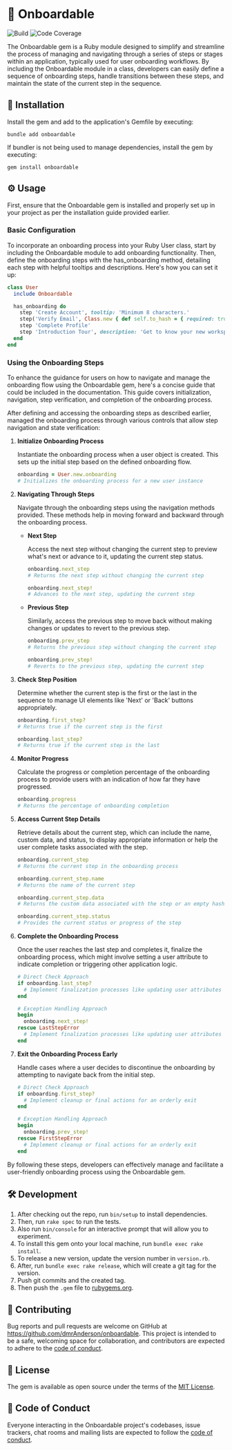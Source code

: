 # 🚀 Onboardable

![Build](https://img.shields.io/github/actions/workflow/status/dmrAnderson/onboardable/ci.yml)
![Code Coverage](https://img.shields.io/coverallsCoverage/github/dmrAnderson/onboardable)

The Onboardable gem is a Ruby module designed to simplify and streamline the
process of managing and navigating through a series of steps or stages within
an application, typically used for user onboarding workflows. By including
the Onboardable module in a class, developers can easily define a sequence
of onboarding steps, handle transitions between these steps, and maintain
the state of the current step in the sequence.

## 🔌 Installation

Install the gem and add to the application's Gemfile by executing:

```shell
bundle add onboardable
```

If bundler is not being used to manage dependencies, install the gem by executing:

```shell
gem install onboardable
```

## ⚙️ Usage

First, ensure that the Onboardable gem is installed and properly set up in your
project as per the installation guide provided earlier.

### Basic Configuration

   To incorporate an onboarding process into your Ruby User class, start by
   including the Onboardable module to add onboarding functionality. Then,
   define the onboarding steps with the has_onboarding method, detailing each
   step with helpful tooltips and descriptions. Here's how you can set it up:

   ```ruby
   class User
     include Onboardable

     has_onboarding do
       step 'Create Account', tooltip: 'Minimum 8 characters.'
       step('Verify Email', Class.new { def self.to_hash = { required: true } })
       step 'Complete Profile'
       step 'Introduction Tour', description: 'Get to know your new workspace!'
     end
   end
   ```

### Using the Onboarding Steps

To enhance the guidance for users on how to navigate and manage the
onboarding flow using the Onboardable gem, here's a concise guide that
could be included in the documentation. This guide covers initialization,
navigation, step verification, and completion of the onboarding process.

After defining and accessing the onboarding steps as described
earlier, managed the onboarding process through various controls
that allow step navigation and state verification:

1. **Initialize Onboarding Process**

   Instantiate the onboarding process when a user object is created.
   This sets up the initial step based on the defined onboarding flow.

   ```ruby
   onboarding = User.new.onboarding
   # Initializes the onboarding process for a new user instance
   ```

1. **Navigating Through Steps**

   Navigate through the onboarding steps using the navigation methods provided.
   These methods help in moving forward and backward through the onboarding process.

   - **Next Step**

      Access the next step without changing the current step to preview
      what's next or advance to it, updating the current step status.

      ```ruby
      onboarding.next_step
      # Returns the next step without changing the current step

      onboarding.next_step!
      # Advances to the next step, updating the current step
      ```

   - **Previous Step**

     Similarly, access the previous step to move back without
     making changes or updates to revert to the previous step.

     ```ruby
     onboarding.prev_step
     # Returns the previous step without changing the current step

     onboarding.prev_step!
     # Reverts to the previous step, updating the current step
     ```

1. **Check Step Position**

   Determine whether the current step is the first or the last in the sequence
   to manage UI elements like 'Next' or 'Back' buttons appropriately.

   ```ruby
   onboarding.first_step?
   # Returns true if the current step is the first

   onboarding.last_step?
   # Returns true if the current step is the last
   ```

1. **Monitor Progress**

   Calculate the progress or completion percentage of the onboarding process
   to provide users with an indication of how far they have progressed.

   ```ruby
   onboarding.progress
   # Returns the percentage of onboarding completion
   ```

1. **Access Current Step Details**

   Retrieve details about the current step, which can include the name,
   custom data, and status, to display appropriate information or help
   the user complete tasks associated with the step.

   ```ruby
   onboarding.current_step
   # Returns the current step in the onboarding process

   onboarding.current_step.name
   # Returns the name of the current step

   onboarding.current_step.data
   # Returns the custom data associated with the step or an empty hash if not specified

   onboarding.current_step.status
   # Provides the current status or progress of the step
   ```

1. **Complete the Onboarding Process**

   Once the user reaches the last step and completes it, finalize the
   onboarding process, which might involve setting a user attribute to
   indicate completion or triggering other application logic.

   ```ruby
   # Direct Check Approach
   if onboarding.last_step?
     # Implement finalization processes like updating user attributes
   end

   # Exception Handling Approach
   begin
     onboarding.next_step!
   rescue LastStepError
     # Implement finalization processes like updating user attributes
   end
   ```

1. **Exit the Onboarding Process Early**

   Handle cases where a user decides to discontinue the onboarding
   by attempting to navigate back from the initial step.

   ```ruby
   # Direct Check Approach
   if onboarding.first_step?
     # Implement cleanup or final actions for an orderly exit
   end

   # Exception Handling Approach
   begin
     onboarding.prev_step!
   rescue FirstStepError
     # Implement cleanup or final actions for an orderly exit
   end
   ```

By following these steps, developers can effectively manage and facilitate a
user-friendly onboarding process using the Onboardable gem.

## 🛠 Development

1. After checking out the repo, run `bin/setup` to install dependencies.
1. Then, run `rake spec` to run the tests.
1. Also run `bin/console` for an interactive prompt that will allow you to experiment.
1. To install this gem onto your local machine, run `bundle exec rake install`.
1. To release a new version, update the version number in `version.rb`.
1. After, run `bundle exec rake release`, which will create a git tag for the version.
1. Push git commits and the created tag.
1. Then push the `.gem` file to [rubygems.org](https://rubygems.org).

## 🤝 Contributing

Bug reports and pull requests are welcome on GitHub at <https://github.com/dmrAnderson/onboardable>.
This project is intended to be a safe, welcoming space for collaboration,
and contributors are expected to adhere to the [code of conduct](https://github.com/dmrAnderson/onboardable/blob/main/CODE_OF_CONDUCT.md).

## 📃 License

The gem is available as open source under the terms of the [MIT License](https://opensource.org/licenses/MIT).

## 📜 Code of Conduct

Everyone interacting in the Onboardable project's codebases, issue trackers,
chat rooms and mailing lists are expected to follow the [code of conduct](https://github.com/dmrAnderson/onboardable/blob/main/CODE_OF_CONDUCT.md).
